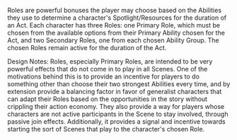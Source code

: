 Roles are powerful bonuses the player may choose based on the Abilities they use to determine a character's Spotlight/Resources for the duration of an Act.
Each character has three Roles: one Primary Role, which must be chosen from the available options from their Primary Ability chosen for the Act, and two Secondary Roles, one from each chosen Ability Group.
The chosen Roles remain active for the duration of the Act.

Design Notes:
Roles, especially Primary Roles, are intended to be very powerful effects that do not come in to play in all Scenes.
One of the motivations behind this is to provide an incentive for players to do something other than choose their two strongest Abilities every time, and by extension provide a balancing factor in favor of generalist characters that can adapt their Roles based on the opportunities in the story without crippling their action economy. They also provide a way for players whose characters are not active participants in the Scene to stay involved, through passive join effects.
Additionally, it provides a signal and incentive towards starting the sort of Scenes that play to the character's chosen Role.